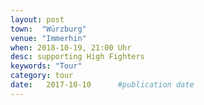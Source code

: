 ```yaml
---
layout: post
town:  "Würzburg"
venue: "Immerhin"
when: 2018-10-19, 21:00 Uhr
desc: supporting High Fighters
keywords: "Tour"
category: tour
date:   2017-10-10 		#publication date
---
```

